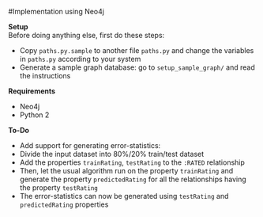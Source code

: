 #Implementation using Neo4j  

**Setup**  
Before doing anything else, first do these steps:  
 - Copy `paths.py.sample` to another file `paths.py` and change the variables in `paths.py` according to your system  
 - Generate a sample graph database: go to `setup_sample_graph/` and read the instructions  

**Requirements**  
 - Neo4j
 - Python 2  

**To-Do**  
 - Add support for generating error-statistics:  
  - Divide the input dataset into 80%/20% train/test dataset  
  - Add the properties `trainRating`, `testRating` to the `:RATED` relationship  
  - Then, let the usual algorithm run on the property `trainRating` and generate the property `predictedRating` for all the relationships having the property `testRating`  
  - The error-statistics can now be generated using `testRating` and `predictedRating` properties  


